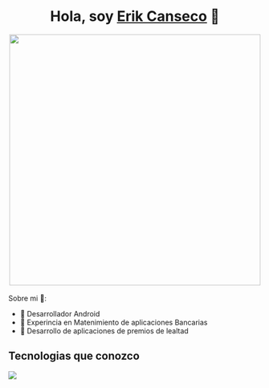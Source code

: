 <div align="center">
    <h1 align="center">Hola, soy <a href="https://www.linkedin.com/in/erik-canseco-perez-7a371760/">Erik Canseco</a> 👋 </h1>
</div>
<div align="center">
    <img src="https://i.imgur.com/f4G79QJ.png" height="500px">
</div>
<br>
Sobre mi 🧑:
<br>
<div>
    <ul>
        <li>🌱 Desarrollador Android</li>
        <li>🌱 Experincia en Matenimiento de aplicaciones Bancarias</li>
        <li>🌱 Desarrollo de aplicaciones de premios de lealtad</li>
    </ul>
</div>
<div>
    <h2>Tecnologias que conozco</h2>
    <a referencia larga="https://skillicons.dev">
        <img src="https://skillicons.dev/icons?i=kotlin,git,flutter,androidstudio,bitbucket,dart,gitlab,swift,css,postgres,figma,firebase,github,html,java,js,linux,materialui,mysql,postman&perline=14" />
    </a>
</div>
